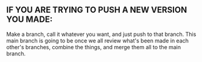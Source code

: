## IF YOU ARE TRYING TO PUSH A NEW VERSION YOU MADE:

Make a branch, call it whatever you want, and just push to that branch. This main branch is going to be once we all review what's been made in each other's branches, combine the things, and merge them all to the main branch.

